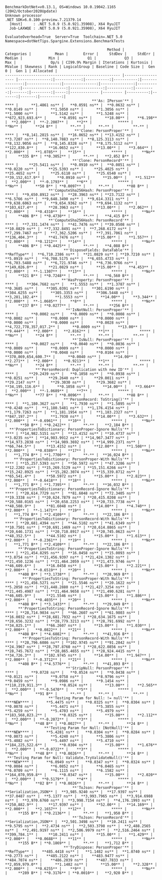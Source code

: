 
    BenchmarkDotNet=v0.13.1, OS=Windows 10.0.19042.1165 (20H2/October2020Update)
    Unknown processor
    .NET SDK=6.0.100-preview.7.21379.14
      [Host]     : .NET 5.0.9 (5.0.921.35908), X64 RyuJIT
      Job-LAXWQE : .NET 5.0.9 (5.0.921.35908), X64 RyuJIT

    EvaluateOverhead=True  Server=True  Toolchain=.NET 5.0  
    Namespace=dotNetTips.Spargine.Extensions.BenchmarkTests  

                                                   Method |         Categories |           Mean |       Error |     StdDev |     StdErr |         Median |            Min |             Q1 |             Q3 |            Max |                Op/s | CI99.9% Margin | Iterations | Kurtosis | MValue | Skewness | Rank | LogicalGroup | Baseline | Code Size |  Gen 0 |  Gen 1 | Allocated |
    ----------------------------------------------------- |------------------- |---------------:|------------:|-----------:|-----------:|---------------:|---------------:|---------------:|---------------:|---------------:|--------------------:|---------------:|-----------:|---------:|-------:|---------:|-----:|------------- |--------- |----------:|-------:|-------:|----------:|
                                            **'As: IPerson'** |                   **** |      **1.4861 ns** |   **0.0591 ns** |  **0.0632 ns** |  **0.0149 ns** |      **1.5050 ns** |      **1.3056 ns** |      **1.5000 ns** |      **1.5142 ns** |      **1.5248 ns** |       **672,923,693.6** |      **0.0591 ns** |      **18.00** |    **6.198** |  **2.000** |  **-2.2007** |    **2** |            ***** |       **No** |      **24 B** |      **-** |      **-** |         **-** |
                                    **'Clone: PersonProper'** |                   **** |  **8,141.2815 ns** |  **16.0652 ns** | **13.4152 ns** |  **3.7207 ns** |  **8,140.7883 ns** |  **8,125.3113 ns** |  **8,132.9056 ns** |  **8,145.8328 ns** |  **8,175.5112 ns** |           **122,830.8** |     **16.0652 ns** |      **13.00** |    **3.664** |  **2.000** |   **1.0785** |   **15** |            ***** |       **No** |     **335 B** | **0.3052** |      **-** |   **2,852 B** |
                                   **'Clone: PersonRecord*'** |                   **** |     **25.5411 ns** |   **0.0910 ns** |  **0.0851 ns** |  **0.0220 ns** |     **25.5393 ns** |     **25.4025 ns** |     **25.4652 ns** |     **25.6110 ns** |     **25.6540 ns** |        **39,152,617.9** |      **0.0910 ns** |      **15.00** |    **1.512** |  **2.000** |  **-0.1793** |    **6** |            ***** |       **No** |      **50 B** | **0.0097** |      **-** |      **88 B** |
                        **'ComputeSha256Hash: PersonProper'** |                   **** |  **9,650.8912 ns** |  **28.3963 ns** | **23.7122 ns** |  **6.5766 ns** |  **9,648.3490 ns** |  **9,614.3311 ns** |  **9,638.6063 ns** |  **9,654.9362 ns** |  **9,694.1132 ns** |           **103,617.4** |     **28.3963 ns** |      **13.00** |    **2.062** |  **2.000** |   **0.4310** |   **16** |            ***** |       **No** |     **406 B** | **0.4730** |      **-** |   **4,415 B** |
                        **'ComputeSha256Hash: PersonRecord'** |                   **** |  **7,331.1474 ns** |  **41.7476 ns** | **39.0508 ns** | **10.0829 ns** |  **7,332.8491 ns** |  **7,268.6172 ns** |  **7,299.7467 ns** |  **7,362.5206 ns** |  **7,391.7061 ns** |           **136,404.3** |     **41.7476 ns** |      **15.00** |    **1.557** |  **2.000** |   **0.1212** |   **14** |            ***** |       **No** |     **406 B** | **0.4425** |      **-** |   **4,088 B** |
                               **'DisposeFields: DataTable'** |            **RefType** |  **6,710.2386 ns** |  **21.0829 ns** | **19.7210 ns** |  **5.0919 ns** |  **6,708.5175 ns** |  **6,655.4733 ns** |  **6,703.5488 ns** |  **6,721.9746 ns** |  **6,736.9766 ns** |           **149,026.0** |     **21.0829 ns** |      **15.00** |    **4.453** |  **2.000** |  **-1.1307** |   **13** |            ***** |       **No** |     **521 B** | **0.7248** |      **-** |   **6,560 B** |
                              **'HasProperty: PersonProper'** |                   **** |    **304.7682 ns** |   **1.5553 ns** |  **1.3787 ns** |  **0.3685 ns** |    **305.0391 ns** |    **301.6190 ns** |    **304.6255 ns** |    **305.3353 ns** |    **306.5448 ns** |         **3,281,182.4** |      **1.5553 ns** |      **14.00** |    **3.344** |  **2.000** |  **-1.0685** |    **8** |            ***** |       **No** |     **237 B** | **0.0277** |      **-** |     **256 B** |
                                **'IsNotNull: PersonProper'** |                   **** |      **0.0002 ns** |   **0.0009 ns** |  **0.0008 ns** |  **0.0002 ns** |      **0.0000 ns** |      **0.0000 ns** |      **0.0000 ns** |      **0.0000 ns** |      **0.0028 ns** | **4,722,778,357,017.2** |      **0.0009 ns** |      **13.00** |    **9.444** |  **2.000** |   **2.8162** |    **1** |            ***** |       **No** |      **24 B** |      **-** |      **-** |         **-** |
                                   **'IsNull: PersonProper'** |                   **** |      **0.0027 ns** |   **0.0040 ns** |  **0.0036 ns** |  **0.0009 ns** |      **0.0009 ns** |      **0.0000 ns** |      **0.0000 ns** |      **0.0048 ns** |      **0.0104 ns** |   **370,869,654,600.7** |      **0.0040 ns** |      **14.00** |    **2.271** |  **2.000** |   **0.9213** |    **1** |            ***** |       **No** |      **24 B** |      **-** |      **-** |         **-** |
                  **'PersonRecord: Duplication with new ID'** |                   **** |     **29.2439 ns** |   **0.1058 ns** |  **0.0938 ns** |  **0.0251 ns** |     **29.2640 ns** |     **29.0011 ns** |     **29.2147 ns** |     **29.3030 ns** |     **29.3682 ns** |        **34,195,116.6** |      **0.1058 ns** |      **14.00** |    **3.664** |  **2.000** |  **-1.0689** |    **7** |            ***** |       **No** |      **77 B** | **0.0096** |      **-** |      **88 B** |
                               **'PersonRecord: ToString()'** |                   **** |  **1,180.3627 ns** |   **1.7930 ns** |  **1.5895 ns** |  **0.4248 ns** |  **1,180.5481 ns** |  **1,176.4154 ns** |  **1,179.7263 ns** |  **1,181.1954 ns** |  **1,183.2327 ns** |           **847,197.2** |      **1.7930 ns** |      **14.00** |    **3.632** |  **2.000** |  **-0.6961** |   **10** |            ***** |       **No** |      **50 B** | **0.2422** |      **-** |   **2,184 B** |
      **'PropertiesToDictionary: PersonProper-Ignore Nulls'** |                   **** | **14,982.5151 ns** |  **13.4152 ns** | **10.4737 ns** |  **3.0235 ns** | **14,983.9912 ns** | **14,967.3477 ns** | **14,973.2838 ns** | **14,989.3692 ns** | **14,999.2371 ns** |            **66,744.5** |     **13.4152 ns** |      **12.00** |    **1.508** |  **2.000** |   **0.0389** |   **17** |            ***** |       **No** |   **1,774 B** | **1.7700** |      **-** |  **16,024 B** |
        **'PropertiesToDictionary: PersonProper-With Nulls'** |                   **** | **15,257.5393 ns** |  **50.5972 ns** | **47.3286 ns** | **12.2202 ns** | **15,269.5129 ns** | **15,151.6266 ns** | **15,242.8925 ns** | **15,282.3074 ns** | **15,339.8712 ns** |            **65,541.4** |     **50.5972 ns** |      **15.00** |    **2.823** |  **2.000** |  **-0.6418** |   **18** |            ***** |       **No** |   **1,771 B** | **1.7395** |      **-** |  **16,032 B** |
      **'PropertiesToDictionary: PersonRecord-Ignore Nulls'** |                   **** | **20,614.7729 ns** |  **81.6048 ns** | **72.3405 ns** | **19.3338 ns** | **20,624.7879 ns** | **20,415.0208 ns** | **20,588.0165 ns** | **20,658.2253 ns** | **20,733.7738 ns** |            **48,508.9** |     **81.6048 ns** |      **14.00** |    **4.740** |  **2.000** |  **-1.1471** |   **19** |            ***** |       **No** |   **1,774 B** | **2.4109** |      **-** |  **22,186 B** |
        **'PropertiesToDictionary: PersonRecord-With Nulls'** |                   **** | **20,681.4394 ns** |  **44.5102 ns** | **41.6349 ns** | **10.7501 ns** | **20,691.1469 ns** | **20,614.8865 ns** | **20,646.1731 ns** | **20,710.8917 ns** | **20,745.0623 ns** |            **48,352.5** |     **44.5102 ns** |      **15.00** |    **1.613** |  **2.000** |  **-0.2361** |   **19** |            ***** |       **No** |   **1,771 B** | **2.4109** |      **-** |  **22,186 B** |
          **'PropertiesToString: PersonProper-Ignore Nulls'** |                   **** | **21,454.8295 ns** |  **16.0458 ns** | **15.0093 ns** |  **3.8754 ns** | **21,456.9397 ns** | **21,424.1302 ns** | **21,450.1236 ns** | **21,464.2059 ns** | **21,473.9746 ns** |            **46,609.6** |     **16.0458 ns** |      **15.00** |    **2.221** |  **2.000** |  **-0.6519** |   **20** |            ***** |       **No** |     **408 B** | **3.1738** |      **-** |  **28,969 B** |
            **'PropertiesToString: PersonProper-With Nulls'** |                   **** | **21,456.5271 ns** |  **21.5546 ns** | **20.1622 ns** |  **5.2058 ns** | **21,448.2880 ns** | **21,427.3254 ns** | **21,445.4987 ns** | **21,464.9658 ns** | **21,490.6281 ns** |            **46,605.9** |     **21.5546 ns** |      **15.00** |    **1.886** |  **2.000** |   **0.4035** |   **20** |            ***** |       **No** |     **408 B** | **3.1433** |      **-** |  **29,049 B** |
          **'PropertiesToString: PersonRecord-Ignore Nulls'** |                   **** | **28,714.9034 ns** |  **66.2607 ns** | **61.9803 ns** | **16.0032 ns** | **28,681.7932 ns** | **28,634.1675 ns** | **28,656.3232 ns** | **28,779.3213 ns** | **28,791.6992 ns** |            **34,825.1** |     **66.2607 ns** |      **15.00** |    **1.030** |  **2.000** |   **0.0822** |   **21** |            ***** |       **No** |     **408 B** | **4.6082** |      **-** |  **41,916 B** |
            **'PropertiesToString: PersonRecord-With Nulls'** |                   **** | **28,796.6086 ns** | **102.9745 ns** | **91.2842 ns** | **24.3967 ns** | **28,797.8760 ns** | **28,622.0856 ns** | **28,745.7672 ns** | **28,865.4655 ns** | **28,924.4415 ns** |            **34,726.3** |    **102.9745 ns** |      **14.00** |    **1.947** |  **2.000** |  **-0.3712** |   **21** |            ***** |       **No** |     **408 B** | **4.5776** |      **-** |  **41,893 B** |
                                **'StripNull: PersonProper'** |                   **** |      **9.0728 ns** |   **0.0524 ns** |  **0.0438 ns** |  **0.0121 ns** |      **9.0758 ns** |      **8.9796 ns** |      **9.0459 ns** |      **9.0986 ns** |      **9.1454 ns** |       **110,219,911.3** |      **0.0524 ns** |      **13.00** |    **2.565** |  **2.000** |  **-0.5470** |    **5** |            ***** |       **No** |      **91 B** |      **-** |      **-** |         **-** |
                        **'Testing Param for Null: != null'** |            ****NEW**** |      **5.4475 ns** |   **0.0325 ns** |  **0.0304 ns** |  **0.0078 ns** |      **5.4471 ns** |      **5.3855 ns** |      **5.4259 ns** |      **5.4703 ns** |      **5.4979 ns** |       **183,568,823.2** |      **0.0325 ns** |      **15.00** |    **2.112** |  **2.000** |  **-0.2072** |    **3** |            ***** |       **No** |      **48 B** | **0.0027** |      **-** |      **24 B** |
                      **'Testing Param for Null: [NotNull]'** |            ****NEW**** |      **5.4281 ns** |   **0.0304 ns** |  **0.0284 ns** |  **0.0073 ns** |      **5.4240 ns** |      **5.3806 ns** |      **5.4082 ns** |      **5.4497 ns** |      **5.4710 ns** |       **184,225,522.6** |      **0.0304 ns** |      **15.00** |    **1.676** |  **2.000** |  **-0.0722** |    **3** |            ***** |       **No** |      **48 B** | **0.0026** |      **-** |      **24 B** |
     **'Testing Param for Null: Validate.TryValidateNull()'** |            ****NEW**** |      **6.0949 ns** |   **0.0347 ns** |  **0.0324 ns** |  **0.0084 ns** |      **6.0852 ns** |      **6.0465 ns** |      **6.0709 ns** |      **6.1115 ns** |      **6.1582 ns** |       **164,070,959.8** |      **0.0347 ns** |      **15.00** |    **2.020** |  **2.000** |   **0.5179** |    **4** |            ***** |       **No** |      **82 B** | **0.0026** |      **-** |      **24 B** |
                                   **'ToJson: PersonProper'** | **Serialization,JSON** |  **3,985.9240 ns** |  **17.9397 ns** | **37.0487 ns** |  **5.1377 ns** |  **3,993.7965 ns** |  **3,914.6988 ns** |  **3,970.6760 ns** |  **3,998.7154 ns** |  **4,176.1993 ns** |           **250,882.9** |     **17.9397 ns** |      **52.00** |   **14.169** |  **2.000** |   **2.1657** |   **12** |            ***** |       **No** |     **155 B** | **0.2136** |      **-** |   **1,950 B** |
                                   **'ToJson: PersonRecord'** | **Serialization,JSON** |  **2,501.3498 ns** |  **10.2411 ns** |  **9.5795 ns** |  **2.4734 ns** |  **2,503.3798 ns** |  **2,488.2565 ns** |  **2,491.9197 ns** |  **2,506.9979 ns** |  **2,516.2464 ns** |           **399,784.1** |     **10.2411 ns** |      **15.00** |    **1.429** |  **2.000** |   **0.0688** |   **11** |            ***** |       **No** |     **155 B** | **0.1869** |      **-** |   **1,712 B** |
                               **'TryDispose: PersonProper'** |            **RefType** |    **485.4418 ns** |   **1.1482 ns** |  **1.0740 ns** |  **0.2773 ns** |    **485.2122 ns** |    **483.9477 ns** |    **484.7074 ns** |    **486.2039 ns** |    **487.7833 ns** |         **2,059,979.0** |      **1.1482 ns** |      **15.00** |    **2.328** |  **2.000** |   **0.6255** |    **9** |            ***** |       **No** |     **289 B** | **0.3176** | **0.0010** |   **2,920 B** |
